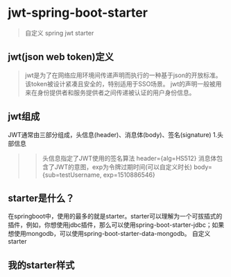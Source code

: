 # jwt-spring-boot-starter
> 自定义 spring jwt starter
## jwt(json web token)定义
>jwt是为了在网络应用环境间传递声明而执行的一种基于json的开放标准。该token被设计紧凑且安全的，特别适用于SSO场景。
jwt的声明一般被用来在身份提供者和服务提供者之间传递被认证的用户身份信息。

## jwt组成
JWT通常由三部分组成，头信息(header)、消息体(body)、签名(signature)
1.头部信息
>>  头信息指定了JWT使用的签名算法
header={alg=HS512}
>> 消息体包含了JWT的意图，exp为令牌过期时间(可以自定义时长)
body={sub=testUsername, exp=1510886546}
## starter是什么？
在springboot中，使用的最多的就是starter。starter可以理解为一个可拔插式的插件，例如，你想使用jdbc插件，那么可以使用spring-boot-starter-jdbc；如果想使用mongodb，可以使用spring-boot-starter-data-mongodb。 自定义starter
## 我的starter样式
